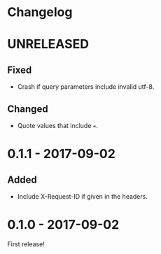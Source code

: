 Changelog
=========

# UNRELEASED

## Fixed
- Crash if query parameters include invalid utf-8.

## Changed
- Quote values that include `=`.


# 0.1.1 - 2017-09-02

## Added
- Include X-Request-ID if given in the headers.


# 0.1.0 - 2017-09-02

First release!
